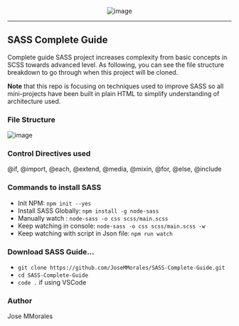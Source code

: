 <div align="center">

![image](https://user-images.githubusercontent.com/43299285/200118853-1c8ee8a8-9256-4a92-8d56-b015c5ae9b30.png)

</div>

<hr>

## SASS Complete Guide

Complete guide SASS project increases complexity from basic concepts in SCSS towards advanced level. As following, you can see the file structure breakdown to go through when this project will be cloned.

<b>Note</b> that this repo is focusing on techniques used to improve SASS so all mini-projects have been built in plain HTML to simplify understanding of architecture used.

### File Structure

![image](https://user-images.githubusercontent.com/43299285/200118387-2fd2d614-b14b-470d-bb35-2b4803f95620.png)

### Control Directives used

@if, @import, @each, @extend, @media, @mixin, @for, @else, @include

### Commands to install SASS

- Init NPM: `npm init --yes`
- Install SASS Globally: `npm install -g node-sass`
- Manually watch : `node-sass -o css scss/main.scss`
- Keep watching in console: `node-sass -o css scss/main.scss -w`
- Keep watching with script in Json file: `npm run watch`

### Download SASS Guide...

- `git clone https://github.com/JoseMMorales/SASS-Complete-Guide.git`
- `cd SASS-Complete-Guide`
- `code .` if using VSCode

### Author

Jose MMorales
